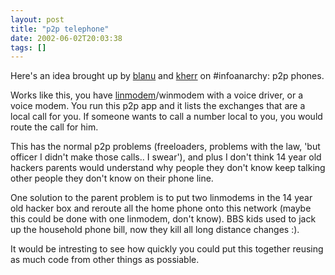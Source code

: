 ```yaml
---
layout: post
title: "p2p telephone"
date: 2002-06-02T20:03:38
tags: []
---
```


Here's an idea brought up by [blanu][1] and [kherr][2] on #infoanarchy: p2p phones. 

Works like this, you have [linmodem][3]/winmodem with a voice driver, or a voice modem. You run this p2p app and it lists the exchanges that are a local call for you. If someone wants to call a number local to you, you would route the call for him. 

This has the normal p2p problems (freeloaders, problems with the law, 'but officer I didn't make those calls.. I swear'), and plus I don't think 14 year old hackers parents would understand why people they don't know keep talking other people they don't know on their phone line. 

One solution to the parent problem is to put two linmodems in the 14 year old hacker box and reroute all the home phone onto this network (maybe this could be done with one linmodem, don't know). BBS kids used to jack up the household phone bill, now they kill all long distance changes :). 

It would be intresting to see how quickly you could put this together reusing as much code from other things as possiable. 

   [1]: http://www.blanu.net
   [2]: http://www.puppethead.com
   [3]: http://linmodems.org/



